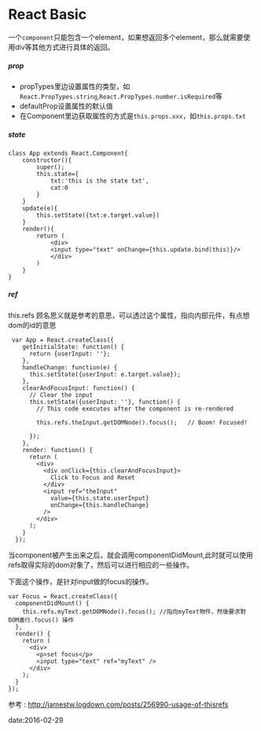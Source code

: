 # React Basic

一个`component`只能包含一个element，如果想返回多个element，那么就需要使用div等其他方式进行具体的返回。

##### prop
* propTypes里边设置属性的类型，如`React.PropTypes.string`,`React.PropTypes.number.isRequired`等
* defaultProp设置属性的默认值
* 在Component里边获取属性的方式是`this.props.xxx`，如`this.props.txt`

##### state
```
class App extends React.Component{
	constructor(){
    	super();
        this.state={
        	txt:'this is the state txt',
            cat:0
        }
    }
    update(e){
    	this.setState({txt:e.target.value})
    }
    render(){
    	return (
        	<div>
            <input type="text" onChange={this.update.bind(this)}/>
            </div>
        )
    }
}

```

##### ref
this.refs 顾名思义就是参考的意思，可以透过这个属性，指向内部元件，有点想dom的id的意思
```
 var App = React.createClass({
    getInitialState: function() {
      return {userInput: ''};
    },
    handleChange: function(e) {
      this.setState({userInput: e.target.value});
    },
    clearAndFocusInput: function() {
      // Clear the input
      this.setState({userInput: ''}, function() {
        // This code executes after the component is re-rendered

        this.refs.theInput.getDOMNode().focus();   // Boom! Focused!

      });
    },
    render: function() {
      return (
        <div>
          <div onClick={this.clearAndFocusInput}>
            Click to Focus and Reset
          </div>
          <input ref="theInput"
            value={this.state.userInput}
            onChange={this.handleChange}
          />
        </div>
      );
    }
  });
```
当component被产生出来之后，就会调用componentDidMount,此时就可以使用refs取得实际的dom对象了，然后可以进行相应的一些操作。

下面这个操作，是针对input做的focus的操作。
```
var Focus = React.createClass({
  componentDidMount() {
    this.refs.myText.getDOMNode().focus(); //指向myText物件，然後要求對DOM進行.focus() 操作
  },
  render() {
    return (
      <div>
        <p>set focus</p>
        <input type="text" ref="myText" />
      </div>
    );
  }
});
```
参考 : http://jamestw.logdown.com/posts/256990-usage-of-thisrefs 

date:2016-02-29
